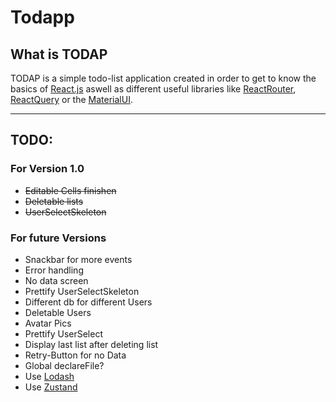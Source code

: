 # Todapp

## What is TODAP

TODAP is a simple todo-list application created in order to get to know the basics of [React.js](https://react.dev/) aswell as different useful libraries like [ReactRouter](https://reactrouter.com/en/main), [ReactQuery](https://tanstack.com/query/latest) or the [MaterialUI](https://mui.com/).

---

## TODO:

### For Version 1.0

- ~~Editable Cells finishen~~
- ~~Deletable lists~~
- ~~UserSelectSkeleton~~

### For future Versions

- Snackbar for more events
- Error handling
- No data screen
- Prettify UserSelectSkeleton
- Different db for different Users
- Deletable Users
- Avatar Pics
- Prettify UserSelect
- Display last list after deleting list
- Retry-Button for no Data
- Global declareFile?
- Use [Lodash](https://lodash.com/)
- Use [Zustand](https://docs.pmnd.rs/zustand/getting-started/introduction)
